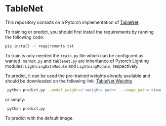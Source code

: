 # TableNet

This repository consists on a Pytorch implementation of [TableNet](https://arxiv.org/abs/2001.01469).

To training or predict, you should first install the requirements by running the following code:

```bash
pip install -r requirements.txt
```

To train is only needed the `train.py` file which can be configured as wanted.
`marmot.py` and `tablenet.py` are inheritance of Pytorch Lighting modules: `LightningDataModule` and `LightningModule`, respectively.

To predict, it can be used the pre-trained weights already available and should be downloaded on the following link: [TableNet Weights](https://drive.google.com/drive/folders/1YbdQQ3ZLjrltfu7yBm7G5uVt2RYkWLoM?usp=sharing)

```bash
 python predict.py --model_weights='<weights path>' --image_path='<image path>'
```

or simply:
```bash
 python predict.py
```

To predict with the default image.
